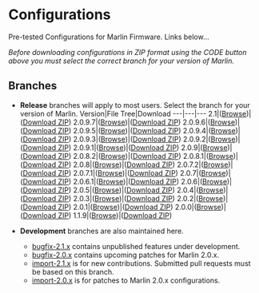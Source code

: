 # Configurations
Pre-tested Configurations for Marlin Firmware. Links below…

*Before downloading configurations in ZIP format using the CODE button above you must select the correct branch for your version of Marlin.*

## Branches

- **Release** branches will apply to most users. Select the branch for your version of Marlin.
  Version|File Tree|Download
  ---|---|---
  2.1|([Browse](//github.com/MarlinFirmware/Configurations/tree/release-2.1))|([Download ZIP](//github.com/MarlinFirmware/Configurations/archive/refs/heads/release-2.1.zip))
  2.0.9.7|([Browse](//github.com/MarlinFirmware/Configurations/tree/release-2.0.9.7))|([Download ZIP](//github.com/MarlinFirmware/Configurations/archive/refs/heads/release-2.0.9.7.zip))
  2.0.9.6|([Browse](//github.com/MarlinFirmware/Configurations/tree/release-2.0.9.6))|([Download ZIP](//github.com/MarlinFirmware/Configurations/archive/refs/heads/release-2.0.9.6.zip))
  2.0.9.5|([Browse](//github.com/MarlinFirmware/Configurations/tree/release-2.0.9.5))|([Download ZIP](//github.com/MarlinFirmware/Configurations/archive/refs/heads/release-2.0.9.5.zip))
  2.0.9.4|([Browse](//github.com/MarlinFirmware/Configurations/tree/release-2.0.9.4))|([Download ZIP](//github.com/MarlinFirmware/Configurations/archive/refs/heads/release-2.0.9.4.zip))
  2.0.9.3|([Browse](//github.com/MarlinFirmware/Configurations/tree/release-2.0.9.3))|([Download ZIP](//github.com/MarlinFirmware/Configurations/archive/refs/heads/release-2.0.9.3.zip))
  2.0.9.2|([Browse](//github.com/MarlinFirmware/Configurations/tree/release-2.0.9.2))|([Download ZIP](//github.com/MarlinFirmware/Configurations/archive/refs/heads/release-2.0.9.2.zip))
  2.0.9.1|([Browse](//github.com/MarlinFirmware/Configurations/tree/release-2.0.9.1))|([Download ZIP](//github.com/MarlinFirmware/Configurations/archive/refs/heads/release-2.0.9.1.zip))
  2.0.9|([Browse](//github.com/MarlinFirmware/Configurations/tree/release-2.0.9))|([Download ZIP](//github.com/MarlinFirmware/Configurations/archive/refs/heads/release-2.0.9.zip))
  2.0.8.2|([Browse](//github.com/MarlinFirmware/Configurations/tree/release-2.0.8.2))|([Download ZIP](//github.com/MarlinFirmware/Configurations/archive/refs/heads/release-2.0.8.2.zip))
  2.0.8.1|([Browse](//github.com/MarlinFirmware/Configurations/tree/release-2.0.8.1))|([Download ZIP](//github.com/MarlinFirmware/Configurations/archive/refs/heads/release-2.0.8.1.zip))
  2.0.8|([Browse](//github.com/MarlinFirmware/Configurations/tree/release-2.0.8))|([Download ZIP](//github.com/MarlinFirmware/Configurations/archive/refs/heads/release-2.0.8.zip))
  2.0.7.2|([Browse](//github.com/MarlinFirmware/Configurations/tree/release-2.0.7.1))|([Download ZIP](//github.com/MarlinFirmware/Configurations/archive/refs/heads/release-2.0.7.2.zip))
  2.0.7.1|([Browse](//github.com/MarlinFirmware/Configurations/tree/release-2.0.7.1))|([Download ZIP](//github.com/MarlinFirmware/Configurations/archive/refs/heads/release-2.0.7.1.zip))
  2.0.7|([Browse](//github.com/MarlinFirmware/Configurations/tree/release-2.0.7))|([Download ZIP](//github.com/MarlinFirmware/Configurations/archive/refs/heads/release-2.0.7.zip))
  2.0.6.1|([Browse](//github.com/MarlinFirmware/Configurations/tree/release-2.0.6.1))|([Download ZIP](//github.com/MarlinFirmware/Configurations/archive/refs/heads/release-2.0.6.1.zip))
  2.0.6|([Browse](//github.com/MarlinFirmware/Configurations/tree/release-2.0.6))|([Download ZIP](//github.com/MarlinFirmware/Configurations/archive/refs/heads/release-2.0.6.zip))
  2.0.5|([Browse](//github.com/MarlinFirmware/Configurations/tree/release-2.0.5))|([Download ZIP](//github.com/MarlinFirmware/Configurations/archive/refs/heads/release-2.0.5.zip))
  2.0.4|([Browse](//github.com/MarlinFirmware/Configurations/tree/release-2.0.4))|([Download ZIP](//github.com/MarlinFirmware/Configurations/archive/refs/heads/release-2.0.4.zip))
  2.0.3|([Browse](//github.com/MarlinFirmware/Configurations/tree/release-2.0.3))|([Download ZIP](//github.com/MarlinFirmware/Configurations/archive/refs/heads/release-2.0.3.zip))
  2.0.2|([Browse](//github.com/MarlinFirmware/Configurations/tree/release-2.0.2))|([Download ZIP](//github.com/MarlinFirmware/Configurations/archive/refs/heads/release-2.0.2.zip))
  2.0.1|([Browse](//github.com/MarlinFirmware/Configurations/tree/release-2.0.1))|([Download ZIP](//github.com/MarlinFirmware/Configurations/archive/refs/heads/release-2.0.1.zip))
  2.0.0|([Browse](//github.com/MarlinFirmware/Configurations/tree/release-2.0.0))|([Download ZIP](//github.com/MarlinFirmware/Configurations/archive/refs/heads/release-2.0.0.zip))
  1.1.9|([Browse](//github.com/MarlinFirmware/Configurations/tree/release-1.1.9))|([Download ZIP](//github.com/MarlinFirmware/Configurations/archive/refs/heads/release-1.1.9.zip))

- **Development** branches are also maintained here.
  - [bugfix-2.1.x](//github.com/MarlinFirmware/Configurations/tree/bugfix-2.1.x) contains unpublished features under development.
  - [bugfix-2.0.x](//github.com/MarlinFirmware/Configurations/tree/bugfix-2.0.x) contains upcoming patches for Marlin 2.0.x.
  - [import-2.1.x](//github.com/MarlinFirmware/Configurations/tree/import-2.1.x) is for new contributions. Submitted pull requests must be based on this branch.
  - [import-2.0.x](//github.com/MarlinFirmware/Configurations/tree/import-2.0.x) is for patches to Marlin 2.0.x configurations.
